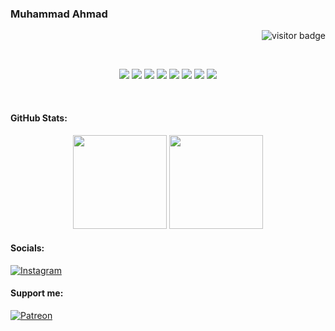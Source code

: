 ### Muhammad Ahmad

<p align="right"> <img src="https://komarev.com/ghpvc/?username=dev-4hmad&color=blue&style=flat-square" alt="visitor badge"/> </p>
<br>
<p align="center">
  <img src="https://img.shields.io/badge/c++-%2300599C.svg?style=for-the-badge&logo=c%2B%2B&logoColor=white" />
  <img src="https://img.shields.io/badge/css3-%231572B6.svg?style=for-the-badge&logo=css3&logoColor=white" />
  <img src="https://img.shields.io/badge/html5-%23E34F26.svg?style=for-the-badge&logo=html5&logoColor=white" />
  <img src="https://img.shields.io/badge/javascript-%23323330.svg?style=for-the-badge&logo=javascript&logoColor=%23F7DF1E" />
  <img src="https://img.shields.io/badge/python-3670A0?style=for-the-badge&logo=python&logoColor=ffdd54" />
  <img src="https://img.shields.io/badge/rust-%23000000.svg?style=for-the-badge&logo=rust&logoColor=white" />
  <img src="https://img.shields.io/badge/react-%2320232a.svg?style=for-the-badge&logo=react&logoColor=%2361DAFB" />
  <img src="https://img.shields.io/badge/github-%23121011.svg?style=for-the-badge&logo=github&logoColor=white" />
</p><br>


#### GitHub Stats:
<p align="center">
  <span>
    <img src="https://github-readme-stats.vercel.app/api/top-langs/?username=dev-4hmad&theme=gotham&hide_border=false&layout=compact&cache_seconds=1800" height="150" />
  </span>
  <span>
    <img src="https://nirzak-streak-stats.vercel.app/?user=dev-4hmad&theme=gotham&hide_border=false" height="150" />
  </span>
</p>

#### Socials:
[![Instagram](https://img.shields.io/badge/Instagram-%23E4405F.svg?logo=Instagram&logoColor=white)](https://www.instagram.com/ahmad9099x) 

#### Support me:
[![Patreon](https://img.shields.io/badge/Patreon-%23000000.svg?logo=Patreon&logoColor=white)](https://www.patreon.com/c/ahmad9099x)
